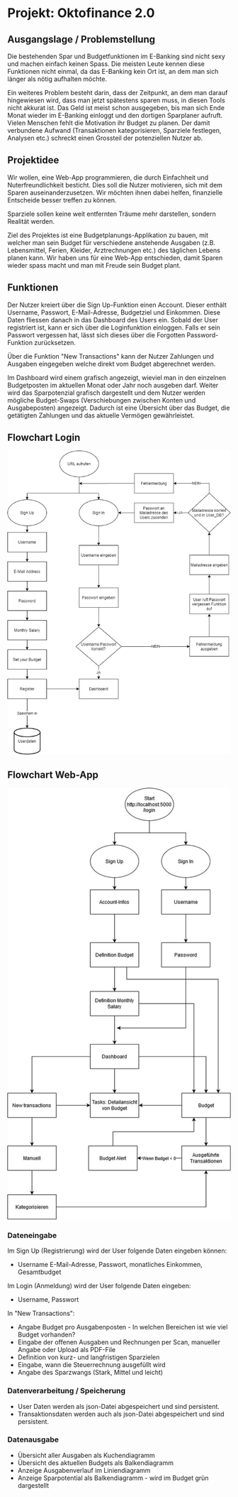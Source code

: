# Projekt: Oktofinance 2.0
## Ausgangslage / Problemstellung
Die bestehenden Spar und Budgetfunktionen im E-Banking sind nicht sexy und machen einfach keinen Spass. Die meisten Leute kennen diese Funktionen nicht einmal, da das E-Banking kein Ort ist, an dem man sich länger als nötig aufhalten möchte.

Ein weiteres Problem besteht darin, dass der Zeitpunkt, an dem man darauf hingewiesen wird, dass man jetzt spätestens sparen muss, in diesen Tools nicht akkurat ist. Das Geld ist meist schon ausgegeben, bis man sich Ende Monat wieder im E-Banking einloggt und den dortigen Sparplaner aufruft.
Vielen Menschen fehlt die Motivation ihr Budget zu planen. Der damit verbundene Aufwand (Transaktionen kategorisieren, Sparziele festlegen, Analysen etc.) schreckt einen Grossteil der potenziellen Nutzer ab.

## Projektidee
Wir wollen, eine Web-App programmieren, die durch Einfachheit und Nuterfreundlichkeit besticht. Dies soll die Nutzer motivieren, sich mit dem Sparen auseinanderzusetzen. Wir möchten ihnen dabei helfen, finanzielle Entscheide besser treffen zu können. 

Sparziele sollen keine weit entfernten Träume mehr darstellen, sondern Realität werden.

Ziel des Projektes ist eine Budgetplanungs-Applikation zu bauen, mit welcher man sein Budget für verschiedene anstehende Ausgaben (z.B. Lebensmittel, Ferien, Kleider, Arztrechnungen etc.) des täglichen Lebens planen kann. Wir haben uns für eine Web-App entschieden, damit Sparen wieder spass macht und man mit Freude sein Budget plant.

## Funktionen
Der Nutzer kreiert über die Sign Up-Funktion einen Account. Dieser enthält Username, Passwort, E-Mail-Adresse, Budgetziel und Einkommen. Diese Daten fliessen danach in das Dashboard des Users ein.
Sobald der User registriert ist, kann er sich über die Loginfunktion einloggen. Falls er sein Passwort vergessen hat, lässt sich dieses über die Forgotten Password-Funktion zurücksetzen.

Über die Funktion "New Transactions" kann der Nutzer Zahlungen und Ausgaben eingegeben welche direkt vom Budget abgerechnet werden.

Im Dashboard wird einem grafisch angezeigt, wieviel man in den einzelnen Budgetposten im aktuellen Monat oder Jahr noch ausgeben darf. 
Weiter wird das Sparpotenzial grafisch dargestellt und dem Nutzer werden mögliche Budget-Swaps (Verschiebungen zwischen Konten und Ausgabeposten) angezeigt. 
Dadurch ist eine Übersicht über das Budget, die getätigten Zahlungen und das aktuelle Vermögen gewährleistet.

## Flowchart Login
![Flowchart_Login](./Prog2_Flowchart_Login.jpg)

## Flowchart Web-App
![Ablaufdiagramm](./Prog2_Ablaufdiagramm.jpg)

### Dateneingabe
Im Sign Up (Registrierung) wird der User folgende Daten eingeben können:
- Username E-Mail-Adresse, Passwort, monatliches Einkommen, Gesamtbudget

Im Login (Anmeldung) wird der User folgende Daten eingeben:
- Username, Passwort

In "New Transactions":
- Angabe Budget pro Ausgabenposten - In welchen Bereichen ist wie viel Budget vorhanden?
- Eingabe der offenen Ausgaben und Rechnungen per Scan, manueller Angabe oder Upload als PDF-File
- Definition von kurz- und langfristigen Sparzielen
- Eingabe, wann die Steuerrechnung ausgefüllt wird
- Angabe des Sparzwangs (Stark, Mittel und leicht)

### Datenverarbeitung / Speicherung
- User Daten werden als json-Datei abgespeichert und sind persistent.
- Transaktionsdaten werden auch als json-Datei abgespeichert und sind persistent.

### Datenausgabe
- Übersicht aller Ausgaben als Kuchendiagramm
- Übersicht des aktuellen Budgets als Balkendiagramm
- Anzeige Ausgabenverlauf im Liniendiagramm
- Anzeige Sparpotential als Balkendiagramm - wird im Budget grün dargestellt
